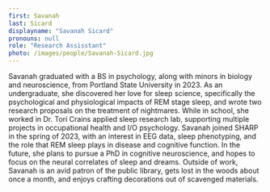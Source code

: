 ```yaml
---
first: Savanah
last: Sicard
displayname: "Savanah Sicard"
pronouns: null
role: "Research Assisstant"
photo: /images/people/Savanah-Sicard.jpg
---
```


Savanah graduated with a BS in psychology, along with minors in biology and neuroscience, from Portland State University in 2023. As an undergraduate, she discovered her love for sleep science, specifically the psychological and physiological impacts of REM stage sleep, and wrote two research proposals on the treatment of nightmares. While in school, she worked in Dr. Tori Crains applied sleep research lab, supporting multiple projects in occupational health and I/O psychology. Savanah joined SHARP in the spring of 2023, with an interest in EEG data, sleep phenotyping, and the role that REM sleep plays in disease and cognitive function. In the future, she plans to pursue a PhD in cognitive neuroscience, and hopes to focus on the neural correlates of sleep and dreams. Outside of work, Savanah is an avid patron of the public library, gets lost in the woods about once a month, and enjoys crafting decorations out of scavenged materials.